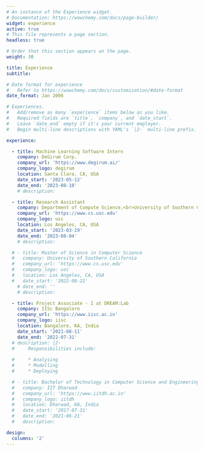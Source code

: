 ```yaml
---
# An instance of the Experience widget.
# Documentation: https://wowchemy.com/docs/page-builder/
widget: experience
active: true
# This file represents a page section.
headless: true

# Order that this section appears on the page.
weight: 30

title: Experience
subtitle:

# Date format for experience
#   Refer to https://wowchemy.com/docs/customization/#date-format
date_format: Jan 2006

# Experiences.
#   Add/remove as many `experience` items below as you like.
#   Required fields are `title`, `company`, and `date_start`.
#   Leave `date_end` empty if it's your current employer.
#   Begin multi-line descriptions with YAML's `|2-` multi-line prefix.

experience:

  - title: Machine Learning Software Intern
    company: DeGirum Corp.
    company_url: 'https://www.degirum.ai/'
    company_logo: degirum
    location: Santa Clara, CA, USA
    date_start: '2023-05-12'
    date_end: '2023-08-18'
    # description: 

  - title: Research Assistant
    company: Department of Compute Science,<br>University of Southern California
    company_url: 'https://www.cs.usc.edu'
    company_logo: usc
    location: Los Angeles, CA, USA
    date_start: '2023-03-29'
    date_end: '2023-08-04'
    # description: 

  # - title: Master of Science in Computer Science
  #   company: University of Southern California
  #   company_url: 'https://www.cs.usc.edu'
  #   company_logo: usc
  #   location: Los Angeles, CA, USA
  #   date_start: '2022-08-22'
    # date_end: ''
    # description: 

  - title: Project Associate - I at DREAM:Lab
    company: IISc Bangalore
    company_url: 'https://www.iisc.ac.in'
    company_logo: iisc
    location: Bangalore, KA, India
    date_start: '2021-08-11'
    date_end: '2022-07-31'
  # description: |2-
  #     Responsibilities include:
        
  #     * Analysing
  #     * Modelling
  #     * Deploying

  # - title: Bachelor of Technology in Computer Science and Engineering
  #   company: IIT Dharwad
  #   company_url: 'https://www.iitdh.ac.in'
  #   company_logo: iitdh
  #   location: Dharwad, KA, India
  #   date_start: '2017-07-31'
  #   date_end: '2021-06-21'
  #   description: 

design:
  columns: '2'
---
```

